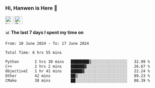 ### Hi, Hanwen is Here 👋
<p>
	<a href="https://www.linkedin.com/in/liu-hanwen/"><img src="https://img.shields.io/badge/@hanwen-0A66C2?style=flat&logo=LinkedIn&logoColor=white" alt="Linkedin"  height="25px"/></a> 
	<a href="https://scholar.google.com/citations?user=HDF0su0AAAAJ"><img src="https://img.shields.io/badge/scholar-4385FE.svg?&style=plastic&logo=google-scholar&logoColor=white" alt="Google Scholar" height="25px"> </a>
</p>

📊 **The last 7 days I spent my time on** 
<!--START_SECTION:waka-->

```txt
From: 10 June 2024 - To: 17 June 2024

Total Time: 6 hrs 55 mins

Python       2 hrs 30 mins   ████████▒░░░░░░░░░░░░░░░░   32.99 %
C++          2 hrs 2 mins    ██████▓░░░░░░░░░░░░░░░░░░   26.67 %
ObjectiveC   1 hr 41 mins    █████▓░░░░░░░░░░░░░░░░░░░   22.24 %
Other        42 mins         ██▒░░░░░░░░░░░░░░░░░░░░░░   09.23 %
CMake        38 mins         ██░░░░░░░░░░░░░░░░░░░░░░░   08.39 %
```

<!--END_SECTION:waka-->


<!--
**david990917/david990917** is a ✨ _special_ ✨ repository because its `README.md` (this file) appears on your GitHub profile.

Here are some ideas to get you started:

- 🔭 I’m currently working on ...
- 🌱 I’m currently learning ...
- 👯 I’m looking to collaborate on ...
- 🤔 I’m looking for help with ...
- 💬 Ask me about ...
- 📫 How to reach me: ...
- 😄 Pronouns: ...
- ⚡ Fun fact: ...
-->
